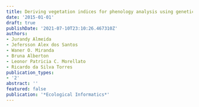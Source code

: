 ```yaml
---
title: Deriving vegetation indices for phenology analysis using genetic programming
date: '2015-01-01'
draft: true
publishDate: '2021-07-10T23:10:26.467310Z'
authors:
- Jurandy Almeida
- Jefersson Alex dos Santos
- Waner O. Miranda
- Bruna Alberton
- Leonor Patricia C. Morellato
- Ricardo da Silva Torres
publication_types:
- '2'
abstract: ''
featured: false
publication: '*Ecological Informatics*'
---
```


